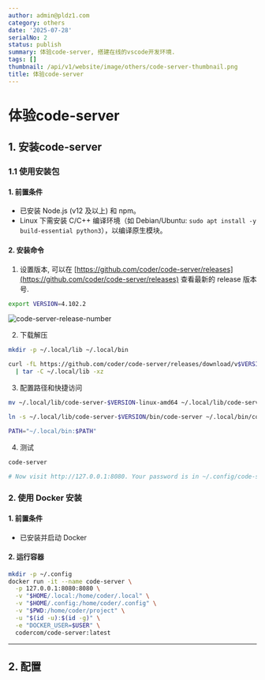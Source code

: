 ```yaml
---
author: admin@pldz1.com
category: others
date: '2025-07-28'
serialNo: 2
status: publish
summary: 体验code-server, 搭建在线的vscode开发环境.
tags: []
thumbnail: /api/v1/website/image/others/code-server-thumbnail.png
title: 体验code-server
---
```


# 体验code-server

## 1. 安装code-server

### 1.1 使用安装包

#### 1. 前置条件

- 已安装 Node.js (v12 及以上) 和 npm。  
- Linux 下需安装 C/C++ 编译环境（如 Debian/Ubuntu: `sudo apt install -y build-essential python3`），以编译原生模块。

#### 2. 安装命令


1. 设置版本, 可以在 [https://github.com/coder/code-server/releases](https://github.com/coder/code-server/releases) 查看最新的 release 版本号.

```bash
export VERSION=4.102.2
```

![code-server-release-number](/api/v1/website/image/others/code-server-release-number.png)


2. 下载解压

```bash
mkdir -p ~/.local/lib ~/.local/bin

curl -fL https://github.com/coder/code-server/releases/download/v$VERSION/code-server-$VERSION-linux-amd64.tar.gz \
  | tar -C ~/.local/lib -xz
```


3. 配置路径和快捷访问

```bash
mv ~/.local/lib/code-server-$VERSION-linux-amd64 ~/.local/lib/code-server-$VERSION

ln -s ~/.local/lib/code-server-$VERSION/bin/code-server ~/.local/bin/code-server

PATH="~/.local/bin:$PATH"
```

4. 测试

```bash
code-server

# Now visit http://127.0.0.1:8080. Your password is in ~/.config/code-server/config.yaml
```

### 2. 使用 Docker 安装

#### 1. 前置条件

* 已安装并启动 Docker

#### 2. 运行容器

```bash
mkdir -p ~/.config
docker run -it --name code-server \
  -p 127.0.0.1:8080:8080 \
  -v "$HOME/.local:/home/coder/.local" \
  -v "$HOME/.config:/home/coder/.config" \
  -v "$PWD:/home/coder/project" \
  -u "$(id -u):$(id -g)" \
  -e "DOCKER_USER=$USER" \
  codercom/code-server:latest
```



---

## 2. 配置